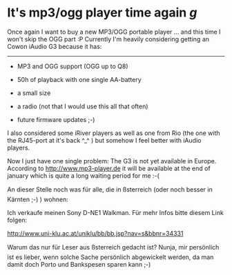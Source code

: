 # It's mp3/ogg player time again *g*

Once again I want to buy a new MP3/OGG portable player ... and this time I won't skip the OGG part :P Currently I'm heavily considering getting an Cowon iAudio G3 because it has:

-------------------------------

* MP3 and OGG support (OGG up to Q8)

* 50h of playback with one single AA-battery

* a small size

* a radio (not that I would use this all that often)

* future firmware updates ;-)



I also considered some iRiver players as well as one from Rio (the one with the RJ45-port at it's back ^_^ ) but somehow I feel better with iAudio players. 



Now I just have one single problem: The G3 is not yet available in Europe. According to <http://www.mp3-player.de> it will be available at the end of january which is quite a long waiting period for me :-(



An dieser Stelle noch was für alle, die in ßsterreich (oder noch besser in Kärnten ;-) ) wohnen:

Ich verkaufe meinen Sony D-NE1 Walkman. Für mehr Infos bitte diesem Link folgen:

<http://www.uni-klu.ac.at/uniklu/bb/bb.jsp?nav=s&bbnr=34331>



Warum das nur für Leser aus ßsterreich gedacht ist? Nunja, mir persönlich ist es lieber, wenn solche Sache persönlich abgewickelt werden, da man damit doch Porto und Bankspesen sparen kann ;-)
